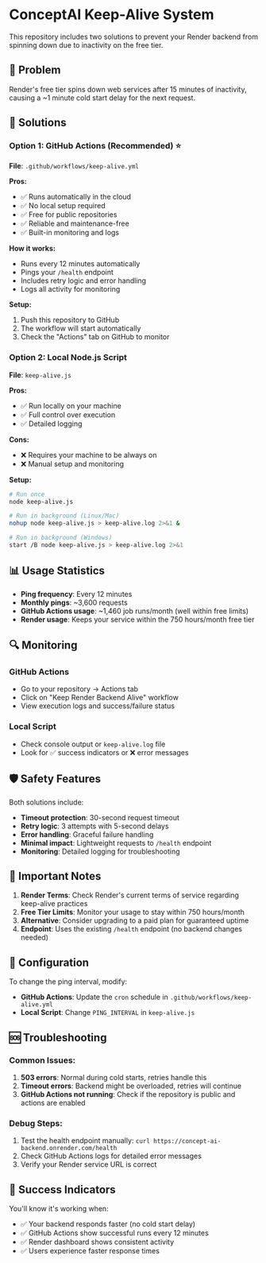 # ConceptAI Keep-Alive System

This repository includes two solutions to prevent your Render backend from spinning down due to inactivity on the free tier.

## 🎯 Problem

Render's free tier spins down web services after 15 minutes of inactivity, causing a ~1 minute cold start delay for the next request.

## 🔧 Solutions

### Option 1: GitHub Actions (Recommended) ⭐

**File**: `.github/workflows/keep-alive.yml`

**Pros:**

- ✅ Runs automatically in the cloud
- ✅ No local setup required
- ✅ Free for public repositories
- ✅ Reliable and maintenance-free
- ✅ Built-in monitoring and logs

**How it works:**

- Runs every 12 minutes automatically
- Pings your `/health` endpoint
- Includes retry logic and error handling
- Logs all activity for monitoring

**Setup:**

1. Push this repository to GitHub
2. The workflow will start automatically
3. Check the "Actions" tab on GitHub to monitor

### Option 2: Local Node.js Script

**File**: `keep-alive.js`

**Pros:**

- ✅ Run locally on your machine
- ✅ Full control over execution
- ✅ Detailed logging

**Cons:**

- ❌ Requires your machine to be always on
- ❌ Manual setup and monitoring

**Setup:**

```bash
# Run once
node keep-alive.js

# Run in background (Linux/Mac)
nohup node keep-alive.js > keep-alive.log 2>&1 &

# Run in background (Windows)
start /B node keep-alive.js > keep-alive.log 2>&1
```

## 📊 Usage Statistics

- **Ping frequency**: Every 12 minutes
- **Monthly pings**: ~3,600 requests
- **GitHub Actions usage**: ~1,460 job runs/month (well within free limits)
- **Render usage**: Keeps your service within the 750 hours/month free tier

## 🔍 Monitoring

### GitHub Actions

- Go to your repository → Actions tab
- Click on "Keep Render Backend Alive" workflow
- View execution logs and success/failure status

### Local Script

- Check console output or `keep-alive.log` file
- Look for ✅ success indicators or ❌ error messages

## 🛡️ Safety Features

Both solutions include:

- **Timeout protection**: 30-second request timeout
- **Retry logic**: 3 attempts with 5-second delays
- **Error handling**: Graceful failure handling
- **Minimal impact**: Lightweight requests to `/health` endpoint
- **Monitoring**: Detailed logging for troubleshooting

## 🚨 Important Notes

1. **Render Terms**: Check Render's current terms of service regarding keep-alive practices
2. **Free Tier Limits**: Monitor your usage to stay within 750 hours/month
3. **Alternative**: Consider upgrading to a paid plan for guaranteed uptime
4. **Endpoint**: Uses the existing `/health` endpoint (no backend changes needed)

## 🔧 Configuration

To change the ping interval, modify:

- **GitHub Actions**: Update the `cron` schedule in `.github/workflows/keep-alive.yml`
- **Local Script**: Change `PING_INTERVAL` in `keep-alive.js`

## 🆘 Troubleshooting

### Common Issues:

1. **503 errors**: Normal during cold starts, retries handle this
2. **Timeout errors**: Backend might be overloaded, retries will continue
3. **GitHub Actions not running**: Check if the repository is public and actions are enabled

### Debug Steps:

1. Test the health endpoint manually: `curl https://concept-ai-backend.onrender.com/health`
2. Check GitHub Actions logs for detailed error messages
3. Verify your Render service URL is correct

## 🎉 Success Indicators

You'll know it's working when:

- ✅ Your backend responds faster (no cold start delay)
- ✅ GitHub Actions show successful runs every 12 minutes
- ✅ Render dashboard shows consistent activity
- ✅ Users experience faster response times
